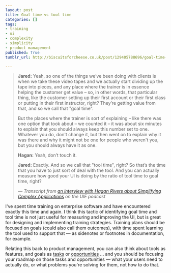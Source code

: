 ```yaml
---
layout: post
title: Goal time vs tool time
categories: []
tags:
- training
- ui
- complexity
- simplicity
- product management
published: True
tumblr_url: http://biscuitsforcheese.co.uk/post/129405788696/goal-time-vs-tool-time

---
```


> **Jared:** Yeah, so one of the things we’ve been doing with clients is when we take these video tapes and we actually start dividing up the tape into pieces, and any place where the trainer is in essence helping the customer get value – so, in other words, that particular thing, like the customer setting up their first account or their first class or putting in their first instructor, right? They’re getting value from that, and so we call that "goal time".
>
> But the places where the trainer is sort of explaining – like there was one option that took about – we counted it – it was about six minutes to explain that you should always keep this number set to one. Whatever you do, don't change it, but then went on to explain why it was there and why it might not be one for people who weren't you, but you should always have it as one.
>
> **Hagan:** Yeah, don’t touch it.
>
> **Jared:** Exactly. And so we call that "tool time", right? So that’s the time that you have to just sort of deal with the tool. And you can actually measure how good your UI is doing by the ratio of tool time to goal time, right?
>
> <cite>&mdash; Transcript from [an interview with Hagan Rivers about Simplifying Complex Applications](http://www.uie.com/brainsparks/2011/09/29/hagan-rivers-simplifying-complex-applications/) on the UIE podcast</cite> 

I've spent time training on enterprise software and have encountered exactly this time and again. I think this tactic of identifying goal time and tool time is not just useful for measuring and improving the UI, but is great for designing and implementing training strategies. Training plans should be focused on goals (could also call them outcomes), with time spent learning the tool used to support that &mdash; as sidenotes or footnotes in documentation, for example.

Relating this back to product management, you can also think about tools as features, and goals as [tasks](http://biscuitsforcheese.co.uk/post/127715286216/focus-on-customers-and-tasks-not-features) or [opportunities](http://biscuitsforcheese.co.uk/post/126907408176/feature-requests-product-roadmaps-opportunity-backlog) ... and you should be focusing your roadmap on those tasks and opportunities &mdash; what your users need to actually do, or what problems you're solving for them, not how to do that.